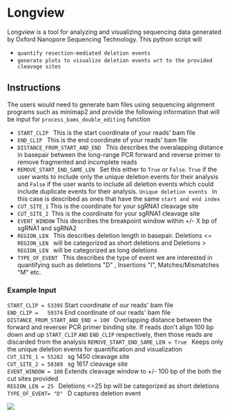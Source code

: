 # Longview
Longview is a tool for analyzing and visualizing sequencing data generated by Oxford Nanopore Sequencing Technology. 
This python script will
- ```quantify resection-mediated deletion events ```
- ```generate plots to visualize deletion events wrt to the provided cleavage sites ```

## Instructions 
The users would need to generate bam files using sequencing alignment programs such as minimap2 and provide the following information that will be input for 
```process_bams_double_editing``` function
 - ```START_CLIP ``` This is the start coordinate of your reads' bam file 
 - ```END_CLIP ``` This is the end coordinate of your reads' bam file
 - ```DISTANCE_FROM_START_AND_END ``` This describes the overalapping distance in basepair between the long-range PCR forward and reverse primer to remove fragmented and incomplete reads 
 - ```REMOVE_START_END_SAME_LEN ``` Set this either to ```True``` or ```False```. ```True``` if the user wants to include only the unique deletion events for their analysis and ```False``` if the user wants to include all deletion events which could include duplicate events for their analysis. ```Unique deletion events ``` in this case is described as ones that have the same ```start and end index ```
 - ```CUT_SITE_1``` This is the coordinate for your sgRNA1 cleavage site
 - ```CUT_SITE_2 ```This is the coordinate for your sgRNA1 cleavage site
 - ```EVENT_WINDOW``` This describes the breakpoint window within +/- X bp of sgRNA1 and sgRNA2 
 - ```REGION_LEN ``` This describes deletion length in basepair. Deletions <= ```REGION_LEN ``` will be categorized as short deletions and Deletions > ```REGION_LEN ``` will be categorized as long deletions
- ```TYPE_OF_EVENT ``` This describes the type of event we are interested in quantifying such as deletions "D" , Insertions "I", Matches/Mismatches "M" etc.

### Example Input
```START_CLIP = 53395``` Start coordinate of our reads' bam file  
```END_CLIP =   59374```  End coordinate of our reads' bam file  
```DISTANCE_FROM_START_AND_END = 100 ``` Overlapping distance between the forward and reverser PCR primer binding site. If reads don't align 100 bp down and up  ```START_CLIP``` ```AND``` ```END_CLIP``` respectively, then those reads are discarded from the analysis 
```REMOVE_START_END_SAME_LEN = True ``` Keeps only the unique deletion events for quantification and visualization  
```CUT_SITE_1 = 55282 ``` sg 1450 cleavage site  
```CUT_SITE_2 = 58389 ``` sg 1617 cleavage site  
``` EVENT_WINDOW = 100 ``` Extends cleavage window to +/- 100 bp of the both the cut sites provided  
```REGION_LEN = 25 ``` Deletions <=25 bp will be categorized as short deletions  
```TYPE_OF_EVENT= "D" ``` D captures deletion event  


![](images/Resection_mediated_deletions.png)
